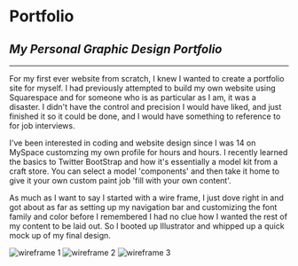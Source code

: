 # Portfolio
## *My Personal Graphic Design Portfolio*

------------

For my first ever website from scratch, I knew I wanted to create a portfolio site for myself. I had previously attempted to build my own website using Squarespace and for someone who is as particular as I am, it was a disaster. I didn't have the control and precision I would have liked, and just finished it so it could be done, and I would have something to reference to for job interviews. 

I've been interested in coding and website design since I was 14 on MySpace customzing my own profile for hours and hours. I recently learned the basics to Twitter BootStrap and how it's essentially a model kit from a craft store. You can select a model 'components' and then take it home to give it your own custom paint job 'fill with your own content'.

As much as I want to say I started with a wire frame, I just dove right in and got about as far as setting up my navigation bar and customizing the font family and color before I remembered I had no clue how I wanted the rest of my content to be laid out. So I booted up Illustrator and whipped up a quick mock up of my final design. 

![wireframe 1](./assets/website-wireframe-01.jpg)
![wireframe 2](./assets/website-wireframe-02.jpg)
![wireframe 3](./assets/website-wireframe-03.jpg)
